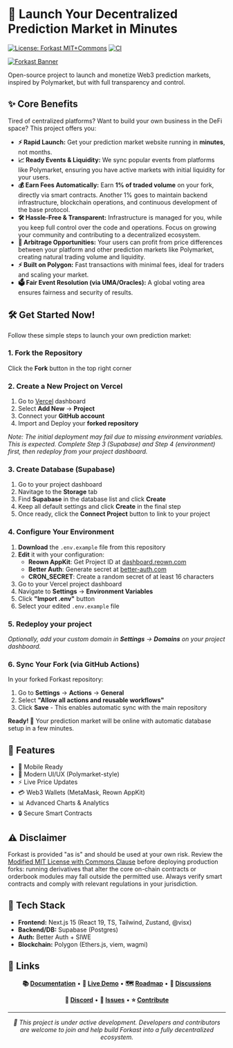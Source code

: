 # 🚀 Launch Your Decentralized Prediction Market in Minutes

[![License: Forkast MIT+Commons](https://img.shields.io/badge/License-Forkast--MIT--Commons-blue.svg)](./LICENSE) [![CI](https://github.com/forkast-prediction-market/forkast-prediction-market/actions/workflows/ci.yml/badge.svg)](https://github.com/forkast-prediction-market/forkast-prediction-market/actions/workflows/ci.yml)

[![Forkast Banner](https://i.imgur.com/G9wM4Na.png)](https://forka.st)

Open-source project to launch and monetize Web3 prediction markets, inspired by Polymarket, but with full transparency and control.

## ✨ Core Benefits

Tired of centralized platforms? Want to build your own business in the DeFi space? This project offers you:

- **⚡ Rapid Launch:** Get your prediction market website running in **minutes**, not months.
- **📈 Ready Events & Liquidity:** We sync popular events from platforms like Polymarket, ensuring you have active markets with initial liquidity for your users.
- **💰 Earn Fees Automatically:** Earn **1% of traded volume** on your fork, directly via smart contracts. Another 1% goes to maintain backend infrastructure, blockchain operations, and continuous development of the base protocol.
- **🛠️ Hassle-Free & Transparent:** Infrastructure is managed for you, while you keep full control over the code and operations. Focus on growing your community and contributing to a decentralized ecosystem.
- **💸 Arbitrage Opportunities:** Your users can profit from price differences between your platform and other prediction markets like Polymarket, creating natural trading volume and liquidity.
- **⚡ Built on Polygon:** Fast transactions with minimal fees, ideal for traders and scaling your market.
- **🗳️ Fair Event Resolution (via UMA/Oracles):** A global voting area ensures fairness and security of results.

## 🛠️ Get Started Now!

Follow these simple steps to launch your own prediction market:

### 1. Fork the Repository

Click the **Fork** button in the top right corner

### 2. Create a New Project on Vercel

1. Go to [Vercel](https://vercel.com) dashboard
2. Select **Add New** → **Project**
3. Connect your **GitHub account**
4. Import and Deploy your **forked repository**

*Note: The initial deployment may fail due to missing environment variables. This is expected.
Complete Step 3 (Supabase) and Step 4 (environment) first, then redeploy from your project dashboard.*

### 3. Create Database (Supabase)

   1. Go to your project dashboard
   2. Navitage to the **Storage** tab
   3. Find **Supabase** in the database list and click **Create**
   4. Keep all default settings and click **Create** in the final step
   5. Once ready, click the **Connect Project** button to link to your project

### 4. Configure Your Environment

   1. **Download** the `.env.example` file from this repository
   2. **Edit** it with your configuration:
      - **Reown AppKit**: Get Project ID at [dashboard.reown.com](https://dashboard.reown.com)
      - **Better Auth**: Generate secret at [better-auth.com](https://www.better-auth.com/docs/installation#set-environment-variables)
      - **CRON_SECRET**: Create a random secret of at least 16 characters
   3. Go to your Vercel project dashboard
   4. Navigate to **Settings** → **Environment Variables**
   5. Click **"Import .env"** button
   6. Select your edited `.env.example` file

### 5. Redeploy your project

*Optionally, add your custom domain in **Settings** → **Domains** on your project dashboard.*

### 6. Sync Your Fork (via GitHub Actions)

In your forked Forkast repository:
1. Go to **Settings** → **Actions** → **General**
2. Select **"Allow all actions and reusable workflows"**
3. Click **Save** - This enables automatic sync with the main repository

**Ready! 🎉** Your prediction market will be online with automatic database setup in a few minutes.

## 🎯 Features
- 📱 Mobile Ready
- 🎨 Modern UI/UX (Polymarket-style)
- ⚡ Live Price Updates
- 💳 Web3 Wallets (MetaMask, Reown AppKit)
- 📊 Advanced Charts & Analytics
- 🔒 Secure Smart Contracts

## ⚠️ Disclaimer

Forkast is provided "as is" and should be used at your own risk. Review the [Modified MIT License with Commons Clause](./LICENSE) before deploying production forks: running derivatives that alter the core on-chain contracts or orderbook modules may fall outside the permitted use. Always verify smart contracts and comply with relevant regulations in your jurisdiction.

## 🔧 Tech Stack

- **Frontend:** Next.js 15 (React 19, TS, Tailwind, Zustand, @visx)
- **Backend/DB:** Supabase (Postgres)
- **Auth:** Better Auth + SIWE
- **Blockchain:** Polygon (Ethers.js, viem, wagmi)

## 🔗 Links

<div align="center">

**📚 [Documentation](https://github.com/forkast-prediction-market/forkast-prediction-market/tree/main/docs)** •
**🚀 [Live Demo](https://forka.st)** •
**🗺️ [Roadmap](https://github.com/orgs/forkast-prediction-market/discussions/51)** •
**💬 [Discussions](https://github.com/orgs/forkast-prediction-market/discussions)**

**📱 [Discord](https://discord.gg/JVFARMzQ)** •
**🐛 [Issues](https://github.com/forkast-prediction-market/forkast-prediction-market/issues)** •
**⭐ [Contribute](https://github.com/forkast-prediction-market/forkast-prediction-market/blob/main/CONTRIBUTING.md)**

---
*🚧 This project is under active development.
Developers and contributors are welcome to join and help build Forkast into a fully decentralized ecosystem.*
</div>
